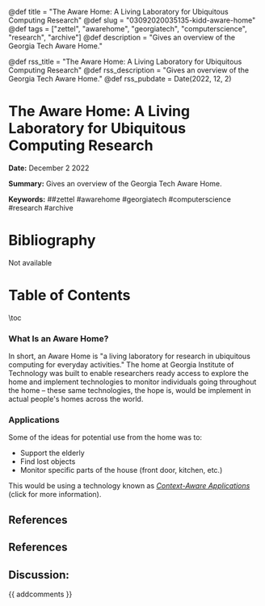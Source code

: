 @def title = "The Aware Home: A Living Laboratory for Ubiquitous Computing Research"
@def slug = "03092020035135-kidd-aware-home"
@def tags = ["zettel", "awarehome", "georgiatech", "computerscience", "research", "archive"]
@def description = "Gives an overview of the Georgia Tech Aware Home."

@def rss_title = "The Aware Home: A Living Laboratory for Ubiquitous Computing Research"
@def rss_description = "Gives an overview of the Georgia Tech Aware Home."
@def rss_pubdate = Date(2022, 12, 2)


The Aware Home: A Living Laboratory for Ubiquitous Computing Research
=========

**Date:** December 2 2022

**Summary:** Gives an overview of the Georgia Tech Aware Home.

**Keywords:** ##zettel #awarehome #georgiatech #computerscience #research  #archive

Bibliography
==========

Not available

Table of Contents
=========

\toc

### What Is an Aware Home?

In short, an Aware Home is "a living laboratory for research in ubiquitous computing for everyday activities." The home at Georgia Institute of Technology was built to enable researchers ready access to explore the home and implement technologies to monitor individuals going throughout the home – these same technologies, the hope is, would be implement in actual people's homes across the world.

### Applications

Some of the ideas for potential use from the home was to:

  * Support the elderly
  * Find lost objects
  * Monitor specific parts of the house (front door, kitchen, etc.)

This would be using a technology known as [*Context-Aware Applications*](/03092020071146-context-aware) (click for more information).

## References

## References
## Discussion: 

{{ addcomments }}
